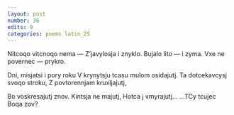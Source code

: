 ```yaml
---
layout: post
number: 36
edits: 9
categories: poems latin_25
---
```


Nitcoqo vitcnoqo nema — 
Z’javylosja i znyklo. 
Bujalo lito — i zyma. 
Vxe ne povernec — prykro. 

Dni, misjatsi i pory roku
V krynytsju tcasu mulom osidajutj.
Ta dotcekavcysj svoqo stroku,
Z povtorennjam kruxljajutj,

Bo voskresajutj znov.
Kintsja ne majutj,
Hotca j vmyrajutj…
…TCy tcujec Boqa zov?
